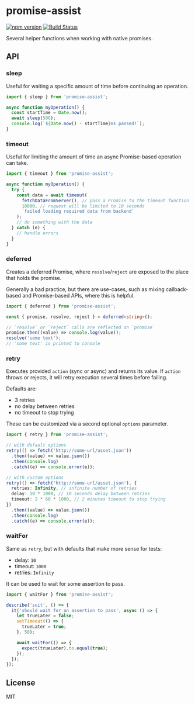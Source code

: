 # promise-assist

[![npm version](https://img.shields.io/npm/v/promise-assist.svg)](https://www.npmjs.com/package/promise-assist)
[![Build Status](https://github.com/AviVahl/promise-assist/workflows/tests/badge.svg)](https://github.com/AviVahl/promise-assist/actions)

Several helper functions when working with native promises.

## API

### sleep

Useful for waiting a specific amount of time before continuing an operation.

```ts
import { sleep } from 'promise-assist';

async function myOperation() {
  const startTime = Date.now();
  await sleep(500);
  console.log(`${Date.now() - startTime}ms passed!`);
}
```

### timeout

Useful for limiting the amount of time an async Promise-based operation can take.

```ts
import { timeout } from 'promise-assist';

async function myOperation() {
  try {
    const data = await timeout(
      fetchDataFromServer(), // pass a Promise to the timeout function
      10000, // request will be limited to 10 seconds
      `failed loading required data from backend`
    );
    // do something with the data
  } catch (e) {
    // handle errors
  }
}
```

### deferred

Creates a deferred Promise, where `resolve`/`reject` are exposed to the place that holds the promise.

Generally a bad practice, but there are use-cases, such as mixing callback-based and Promise-based APIs, where this is helpful.

```ts
import { deferred } from 'promise-assist';

const { promise, resolve, reject } = deferred<string>();

// `resolve` or `reject` calls are reflected on `promise`
promise.then((value) => console.log(value));
resolve('some text');
// 'some text' is printed to console
```

### retry

Executes provided `action` (sync or async) and returns its value.
If `action` throws or rejects, it will retry execution several times before failing.

Defaults are:

- 3 retries
- no delay between retries
- no timeout to stop trying

These can be customized via a second optional `options` parameter.

```ts
import { retry } from 'promise-assist';

// with default options
retry(() => fetch('http://some-url/asset.json'))
  .then((value) => value.json())
  .then(console.log)
  .catch((e) => console.error(e));

// with custom options
retry(() => fetch('http://some-url/asset.json'), {
  retries: Infinity, // infinite number of retries
  delay: 10 * 1000, // 10 seconds delay between retries
  timeout: 2 * 60 * 1000, // 2 minutes timeout to stop trying
})
  .then((value) => value.json())
  .then(console.log)
  .catch((e) => console.error(e));
```

### waitFor

Same as `retry`, but with defaults that make more sense for tests:

- delay: `10`
- timeout: `1000`
- retries: `Infinity`

It can be used to wait for some assertion to pass.

```ts
import { waitFor } from 'promise-assist';

describe('suit', () => {
  it('should wait for an assertion to pass', async () => {
    let trueLater = false;
    setTimeout(() => {
      trueLater = true;
    }, 50);

    await waitFor(() => {
      expect(trueLater).to.equal(true);
    });
  });
});
```

## License

MIT
